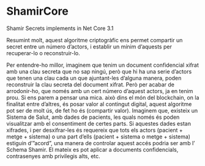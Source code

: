 # ShamirCore
Shamir Secrets implements in Net Core 3.1

Resumint molt, aquest algoritme criptogràfic ens permet compartir un secret entre un número d’actors, i establir un mínim d’aquests per recuperar-lo o reconstruir-lo.

Per entendre-ho millor, imaginem que tenim un document confidencial xifrat amb una clau secreta que no sap ningú, però que hi ha una serie d’actors que tenen una clau cada un que ajuntant-les d’alguna manera, poden reconstruir la clau secreta del document xifrat. Però per acabar de arrodonir-ho, que només amb un cert número d’aquest actors, ja en tenim prou. 
Si ens parem a pensar una mica. això dins el món del blockchain, on la finalitat entre d’altres, és posar valor al contingut digital, aquest algoritme pot ser de molt ús, de fet ho és (compartir valor).
Imaginem que, existeix un Sistema de Salut, amb dades de pacients, les quals només és poden visualitzar amb el consentiment de certes parts. Si aquestes dades estan xifrades, i per desxifrar-les és requereix que tots els actors (pacient + metge + sistema) o una part d’ells (pacient + sistema o metge + sistema) estiguin d’”acord”, una manera de controlar aquest accés podria ser amb l’ Schema Shamir. El mateix es pot aplicar a documents confidencials, contrasenyes amb privilegis alts, etc.

